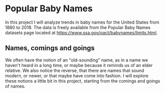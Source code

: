 # Popular Baby Names
In this project I will analyze trends in baby names for the United States from 1880 to 2018. The data is freely available from the Popular Baby Names datasets page located at https://www.ssa.gov/oact/babynames/limits.html.

## Names, comings and goings

We often have the notion of an "old-sounding" name, as in a name we haven't heard in a long time, or maybe because it reminds us of an elder relative. We also notice the reverse, that there are names that sound modern, or newer, or that maybe have come into fashion. I will explore these notions a little bit in this project, starting from the comings and goings of names.
